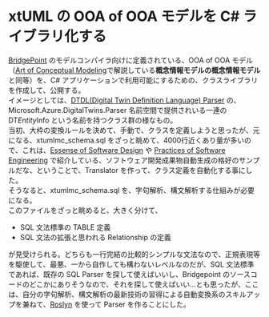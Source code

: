 # xtUML の OOA of OOA モデルを C# ライブラリ化する  
[BridgePoint](https://github.com/xtuml/bridgepoint) のモデルコンパイラ向けに定義されている、OOA of OOA モデル（[Art of Conceptual Modeling](https://note.com/kae_made/m/m054c9f9f8b61)で解説している<b>概念情報モデルの概念情報モデル</b>と同等）を、C# アプリケーションで利用可能にするための、クラスライブラリを作成して、公開する。  
イメージとしては、[DTDL(Digital Twin Definition Language) Parser](https://docs.microsoft.com/en-us/azure/iot-develop/concepts-model-parser) の、Microsoft.Azure.DigitalTwins.Parser 名前空間で提供されいる一連の DT<i>Entity</i>Info という名前を持つクラス群の様なもの。  
当初、大枠の変換ルールを決めて、手動で、クラスを定義しようと思ったが、元になる、xtumlmc_schema.sql をざっと眺めて、4000行近くあり量が多いので、これは、[Essense of Software Design](https://note.com/kae_made/m/m2e74d05de8b0) や [Practices of Software Engineering](https://note.com/kae_made/n/n624e6da0f930) で紹介している、ソフトウェア開発成果物自動生成の格好のサンプルだな、ということで、Translator を作って、クラス定義を自動化する事にした。  
そうなると、xtumlmc_schema.sql を、字句解析、構文解析する仕組みが必要になる。  
このファイルをざっと眺めると、大きく分けて、  

- SQL 文法標準の TABLE 定義
- SQL 文法の拡張と思われる Relationship の定義

が見受けられる。どちらも一行完結の比較的シンプルな文法なので、正規表現等を駆使して、最悪、一から自作しても構わないレベルなのだが、SQL 文法標準であれば、既存の SQL Parser を探して使えばいいし、Bridgepoint のソースコードのどこかにありそうなので、それを探して使えばいい…とも思ったが、ここは、自分の字句解析、構文解析の最新技術の習得による自動変換系のスキルアップを兼ねて、[Roslyn](https://docs.microsoft.com/ja-jp/dotnet/csharp/roslyn-sdk/get-started/syntax-analysis) を使って Parser を作ることにした。  


